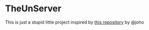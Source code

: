 # TheUnServer
This is just a stupid little project inspired by [this repository](https://github.com/joho/7XX-rfc) by @joho
